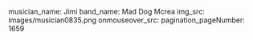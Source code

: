musician_name: Jimi
band_name: Mad Dog Mcrea
img_src: images/musician0835.png
onmouseover_src: 
pagination_pageNumber: 1659